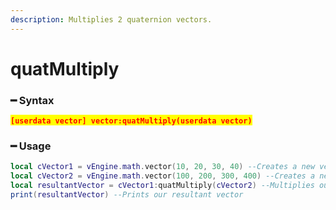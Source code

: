 ```yaml
---
description: Multiplies 2 quaternion vectors.
---
```


# quatMultiply

### ━ Syntax

<mark style="color:red;">**`[userdata vector] vector:quatMultiply(userdata vector)`**</mark>

### ━ Usage

```lua
local cVector1 = vEngine.math.vector(10, 20, 30, 40) --Creates a new vector 1
local cVector2 = vEngine.math.vector(100, 200, 300, 400) --Creates a new vector 2
local resultantVector = cVector1:quatMultiply(cVector2) --Multiplies our quaternion vector
print(resultantVector) --Prints our resultant vector
```
